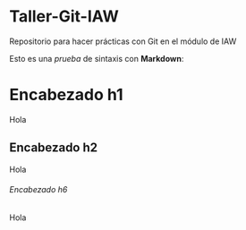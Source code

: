 # Taller-Git-IAW

Repositorio para hacer prácticas con Git en el módulo de IAW

Esto es una *prueba* de sintaxis con **Markdown**:

# Encabezado h1
Hola

## Encabezado h2
Hola

###### Encabezado h6
Hola
